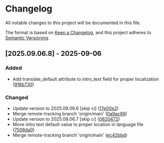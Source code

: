 # Changelog

All notable changes to this project will be documented in this file.

The format is based on [Keep a Changelog](https://keepachangelog.com/en/1.0.0/),
and this project adheres to [Semantic Versioning](https://semver.org/spec/v2.0.0.html).

## [2025.09.06.8] - 2025-09-06

### Added

* Add translate_default attribute to intro_text field for proper localization ([918b730](https://github.com/N6REJ/mod_bears_aichatbot/commit/918b730))

### Changed

* Update version to 2025.09.06.6 [skip ci] ([17e00e2](https://github.com/N6REJ/mod_bears_aichatbot/commit/17e00e2))
* Merge remote-tracking branch 'origin/main' ([0a9ac89](https://github.com/N6REJ/mod_bears_aichatbot/commit/0a9ac89))
* Update version to 2025.09.06.7 [skip ci] ([0620472](https://github.com/N6REJ/mod_bears_aichatbot/commit/0620472))
* Move intro text default value to proper location in language file ([7508da0](https://github.com/N6REJ/mod_bears_aichatbot/commit/7508da0))
* Merge remote-tracking branch 'origin/main' ([ec42bbd](https://github.com/N6REJ/mod_bears_aichatbot/commit/ec42bbd))

